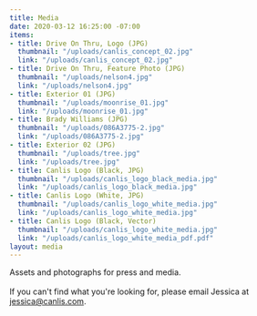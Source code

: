 ```yaml
---
title: Media
date: 2020-03-12 16:25:00 -07:00
items:
- title: Drive On Thru, Logo (JPG)
  thumbnail: "/uploads/canlis_concept_02.jpg"
  link: "/uploads/canlis_concept_02.jpg"
- title: Drive On Thru, Feature Photo (JPG)
  thumbnail: "/uploads/nelson4.jpg"
  link: "/uploads/nelson4.jpg"
- title: Exterior 01 (JPG)
  thumbnail: "/uploads/moonrise_01.jpg"
  link: "/uploads/moonrise_01.jpg"
- title: Brady Williams (JPG)
  thumbnail: "/uploads/086A3775-2.jpg"
  link: "/uploads/086A3775-2.jpg"
- title: Exterior 02 (JPG)
  thumbnail: "/uploads/tree.jpg"
  link: "/uploads/tree.jpg"
- title: Canlis Logo (Black, JPG)
  thumbnail: "/uploads/canlis_logo_black_media.jpg"
  link: "/uploads/canlis_logo_black_media.jpg"
- title: Canlis Logo (White, JPG)
  thumbnail: "/uploads/canlis_logo_white_media.jpg"
  link: "/uploads/canlis_logo_white_media.jpg"
- title: Canlis Logo (Black, Vector)
  thumbnail: "/uploads/canlis_logo_white_media.jpg"
  link: "/uploads/canlis_logo_white_media_pdf.pdf"
layout: media
---
```


Assets and photographs for press and media. <br><br>If you can't find what you're looking for, please email Jessica at [jessica@canlis.com](mailto:jessica@canlis.com).
